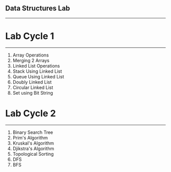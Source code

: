 ## Data Structures Lab
-----------------------
# Lab Cycle 1
------------------
1. Array Operations
2. Merging 2 Arrays
3. Linked List Operations
4. Stack Using Linked List
5. Queue Using Linked List
6. Doubly Linked List
7. Circular Linked List
8. Set using Bit String
# Lab Cycle 2
------------------
1. Binary Search Tree
2. Prim's Algorithm
3. Kruskal's Algorithm
4. Djikstra's Algorithm
5. Topological Sorting
6. DFS
7. BFS